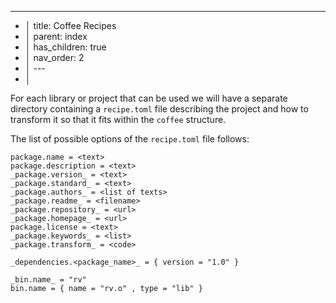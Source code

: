 ---

+ │ title: Coffee Recipes
+ │ parent: index
+ │ has_children: true
+ │ nav_order: 2
+ │ ---
+ │

For each library or project that can be used we will have a separate directory
containing a `recipe.toml` file describing the project and how to transform it
so that it fits within the `coffee` structure.

The list of possible options of the `recipe.toml` file follows:

```
package.name = <text>
package.description = <text>
_package.version_ = <text>
_package.standard_ = <text>
_package.authors_ = <list of texts>
_package.readme_ = <filename>
_package.repository_ = <url>
_package.homepage_ = <url> 
package.license = <text>
_package.keywords_ = <list>
_package.transform_ = <code>

_dependencies.<package_name>_ = { version = "1.0" }

_bin.name_ = "rv"
bin.name = { name = "rv.o" , type = "lib" }
```
